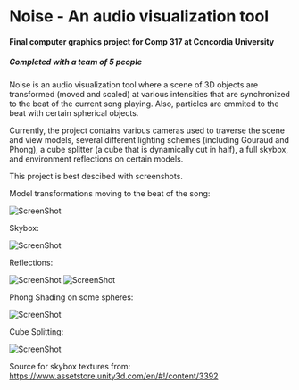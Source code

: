 # Noise - An audio visualization tool
#### Final computer graphics project for Comp 317 at Concordia University 
##### Completed with a team of 5 people

Noise is an audio visualization tool where a scene of 3D objects are transformed (moved and scaled) at various intensities that are synchronized to the beat of the current song playing. Also, particles are emmited to the beat with certain spherical objects.

Currently, the project contains various cameras used to traverse the scene and view models, several different lighting schemes (including Gouraud and Phong), a cube splitter (a cube that is dynamically cut in half), a full skybox, and environment reflections on certain models.

This project is best descibed with screenshots.

Model transformations moving to the beat of the song:

![ScreenShot](https://cloud.githubusercontent.com/assets/10926088/9321121/4592574c-4530-11e5-8ab9-e8814a30d068.jpg)

Skybox:

![ScreenShot](https://cloud.githubusercontent.com/assets/10926088/9321119/4590675c-4530-11e5-9198-6aa958e98928.jpg)

Reflections:

![ScreenShot](https://cloud.githubusercontent.com/assets/10926088/9321120/4590b84c-4530-11e5-9972-1484bb95a9b3.jpg)
![ScreenShot](https://cloud.githubusercontent.com/assets/10926088/9321117/458d625a-4530-11e5-8b80-ead9040680c7.jpg)

Phong Shading on some spheres:

![ScreenShot](https://cloud.githubusercontent.com/assets/10926088/9321116/458646b4-4530-11e5-9413-78b090033fc9.jpg)


Cube Splitting:

![ScreenShot](https://cloud.githubusercontent.com/assets/10926088/9321118/458e2410-4530-11e5-9ad6-1cff5ad6c694.jpg)

Source for skybox textures from: https://www.assetstore.unity3d.com/en/#!/content/3392
